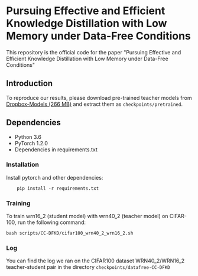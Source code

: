 # Pursuing Effective and Efficient Knowledge Distillation with Low Memory under Data-Free Conditions
This repository is the official code for the paper "Pursuing Effective and Efficient Knowledge Distillation with Low Memory under Data-Free Conditions"
## Introduction
To reproduce our results, please download pre-trained teacher models from [Dropbox-Models (266 MB)](https://www.dropbox.com/sh/w8xehuk7debnka3/AABhoazFReE_5mMeyvb4iUWoa?dl=0) and extract them as `checkpoints/pretrained`.

## Dependencies

* Python 3.6
* PyTorch 1.2.0
* Dependencies in requirements.txt

### Installation
Install pytorch and other dependencies:

        pip install -r requirements.txt


### Training

To train wrn16_2 (student model) with wrn40_2 (teacher model) on CIFAR-100, run the following command:

    bash scripts/CC-DFKD/cifar100_wrn40_2_wrn16_2.sh


### Log

You can find the log we ran on the CIFAR100 dataset WRN40_2/WRN16_2 teacher-student pair in the directory `checkpoints/datafree-CC-DFKD`


